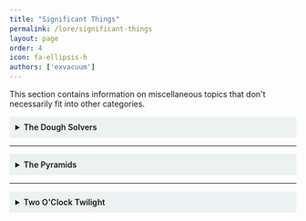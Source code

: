 ```yaml
---
title: "Significant Things"
permalink: /lore/significant-things
layout: page
order: 4
icon: fa-ellipsis-h
authors: ['exvacuum']
---
```


This section contains information on miscellaneous topics that don't necessarily fit into other categories.

<details id="doughsolvers" style="background-color: #ecf1f1;padding: 10px">
<summary>
<b style="font-weight:600; ">The Dough Solvers</b>
</summary>
<br>

The Dough Solvers are a volunteer organization of solvers dedicated to uncovering the secrets of the ARG. We can be contacted at anytime in the Discord Server:

<iframe src="https://discordapp.com/widget?id=644036160909213724&theme=dark" width="100%" height="500" allowtransparency="true" frameborder="0"></iframe>
</details>

---

<details id="pyramids" style="background-color: #ecf1f1;padding: 10px">
<summary>
<b style="font-weight:600; ">The Pyramids</b>
</summary>
<br>

<img src="../../assets/img/pyramids.jpg" style="width: 250px;">
<br>

The Pyramids are a recurring insignia in the ARG, and represent The Pyramids, an office building complex located in Indainapolis:
<br>

<img src="../../assets/img/25911355371_bf2951c040_c.jpg" style="width:500px;">
<br>

Their relevance is currently unknown.
</details>

---

<details id="2oct" style="background-color: #ecf1f1;padding: 10px">
<summary>
<b style="font-weight:600; ">Two O'Clock Twilight</b>
</summary>
<br>

<img src="../../assets/img/2oct.jpg" style="width:500px;">

<p>Two O&#39;Clock Twilight was an experimental musical group based in Indianapolis, of which the deceased <a href="../../lore/characters/daniel">Daniel Jaffke</a> was a member and vocalist.
Their discography is featured multiple times throughout the videos posted to the <a href="../../youtube">YouTube channel</a>.</p>
</details>
